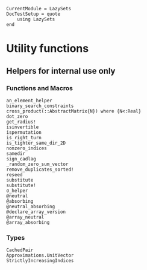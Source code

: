 ```@meta
CurrentModule = LazySets
DocTestSetup = quote
    using LazySets
end
```

# Utility functions

## Helpers for internal use only

### Functions and Macros

```@docs
an_element_helper
binary_search_constraints
cross_product(::AbstractMatrix{N}) where {N<:Real}
dot_zero
get_radius!
isinvertible
ispermutation
is_right_turn
is_tighter_same_dir_2D
nonzero_indices
samedir
sign_cadlag
_random_zero_sum_vector
remove_duplicates_sorted!
reseed
substitute
substitute!
σ_helper
@neutral
@absorbing
@neutral_absorbing
@declare_array_version
@array_neutral
@array_absorbing
```

### Types

```@docs
CachedPair
Approximations.UnitVector
StrictlyIncreasingIndices
```
